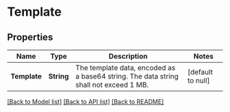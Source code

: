 # Template
## Properties

Name | Type | Description | Notes
------------ | ------------- | ------------- | -------------
**Template** | **String** | The template data, encoded as a base64 string.  The data string shall not exceed 1 MB. | [default to null]

[[Back to Model list]](../README.md#documentation-for-models) [[Back to API list]](../README.md#documentation-for-api-endpoints) [[Back to README]](../README.md)

